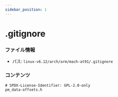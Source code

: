 ```yaml
---
sidebar_position: 1
---
```

# .gitignore

### ファイル情報

- パス: `linux-v6.12/arch/arm/mach-at91/.gitignore`

### コンテンツ

```gitignore
# SPDX-License-Identifier: GPL-2.0-only
pm_data-offsets.h

```
